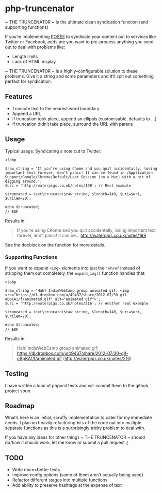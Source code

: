 php-truncenator
===============

~ THE TRUNCENATOR ~ is the ultimate clean syndication function (and supporting functions)

If you’re implementing [POSSE](http://indiewebcamp.com/POSSE) to syndicate your content out to services like Twitter or Facebook, odds are you want to pre-process anything you send out to deal with problems like:

* Length limits
* Lack of HTML display

~ THE TRUNCENATOR ~ is a highly–configurable solution to these problems. Give it a string and some parameters and it’ll spit out something perfect for syndication.

## Features

* Truncate text to the nearest word boundary
* Append a URL
* If truncation took place, append an ellipsis (customisable, defaults to …)
* If truncation didn’t take place, surround the URL with parens

## Usage

Typical usage: Syndicating a note out to Twitter.

<pre><code>&lt;?php

$raw_string = 'If you’re using Chome and you quit accidentally, losing important text forever, don’t panic! It can be found in /Application Support/Google/Chrome/Default/Last Session (on a Mac) with a bit of digging around.';
$uri = 'http://waterpigs.co.uk/notes/198'; // Real example

$truncated = text\truncate($raw_string, $length=140, $uri=$uri, $urilen=20);

echo $truncated;
// EOF</code> </pre>

Results in:

> If you’re using Chome and you quit accidentally, losing important text forever, don’t panic! It can be… http://waterpigs.co.uk/notes/198

See the docblock on the function for more details.

### Supporting Functions

If you want to expand <code>&lt;img&gt;</code> elements into just their <code>@href</code> instead of stripping them out completely, the <code>expand_img()</code> function handles that:

<pre><code>&lt;?php

$raw_string = 'Hah! IndieWebCamp group animated gif: &lt;img src="https://dl.dropbox.com/u/49437/share/2012-07/30-gif-oBpKA1/f/animated.gif" alt="animated gif"&gt;';
$uri = 'http://waterpigs.co.uk/notes/216'; // Another real example

$truncated = text\truncate($raw_string, $length=140, $uri=$uri, $urilen=20);

echo $truncated;
// EOF</code> </pre>

Results in:

> Hah! IndieWebCamp group animated gif: https://dl.dropbox.com/u/49437/share/2012-07/30-gif-oBpKA1/f/animated.gif (http://waterpigs.co.uk/notes/216)

## Testing

I have written a load of phpunit tests and will commit them to the github project soon.

## Roadmap

What’s here is an initial, scruffy implementation to cater for my immediate needs. I plan on heavily refactoring bits of the code out into multiple separate functions as this is a surprisingly tricky problem to deal with.

If you have any ideas for other things ~ THE TRUNCENATOR ~ should do/how it should work, let me know or submit a pull request :)

## TODO

* Write more+better tests
* Improve config options (some of them aren’t actually being used)
* Refactor different stages into multiple functions
* Add ability to preserve hashtags at the expense of text